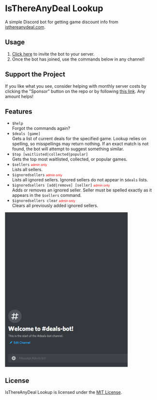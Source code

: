 # IsThereAnyDeal Lookup

A simple Discord bot for getting game discount info from [isthereanydeal.com](https://isthereanydeal.com).

## Usage

1. [Click here][invite-link] to invite the bot to your server.
2. Once the bot has joined, use the commands below in any channel!

## Support the Project

If you like what you see, consider helping with monthly server costs by clicking the "Sponsor" button on the repo or by following [this link][donate-link]. Any amount helps!

## Features

- `$help`  
Forgot the commands again?
- `$deals [game]`  
Gets a list of current deals for the specified game. Lookup relies on spelling, so misspellings may return nothing. If an exact match is not found, the bot will attempt to suggest something similar.
- `$top [waitlisted|collected|popular]`  
Gets the top most waitlisted, collected, or popular games.
- `$sellers` <span style="color:red;font-size:75%">admin only</span>  
Lists all sellers.
- `$ignoredsellers` <span style="color:red;font-size:75%">admin only</span>  
Lists all ignored sellers. Ignored sellers do not appear in `$deals` lists.
- `$ignoredsellers [add|remove] [seller]` <span style="color:red;font-size:75%">admin only</span>  
Adds or removes an ignored seller. Seller must be spelled exactly as it appears in the `$sellers` command.
- `$ignoredsellers clear` <span style="color:red;font-size:75%">admin only</span>  
Clears all previously added ignored sellers.

![Look at these deals](resources/readme/deals-example.gif)

## License

IsThereAnyDeal Lookup is licensed under the [MIT License](http://www.opensource.org/licenses/mit-license.php).

[invite-link]: https://discord.com/api/oauth2/authorize?client_id=722942824999288924&permissions=93248&redirect_uri=https%3A%2F%2Fgithub.com%2Facdvs%2Fisthereanydeal-lookup&scope=bot
[donate-link]: https://www.patreon.com/acdvs